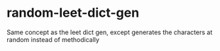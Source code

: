 # random-leet-dict-gen
Same concept as the leet dict gen, except generates the characters at random instead of methodically
